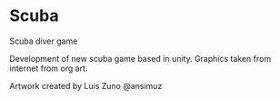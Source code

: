 # Scuba
Scuba diver game

Development of new scuba game based in unity.  Graphics taken from internet from org art. 

Artwork created by Luis Zuno @ansimuz
